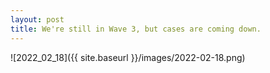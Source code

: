 ```yaml
---
layout: post
title: We're still in Wave 3, but cases are coming down.
---
```



![2022_02_18]({{ site.baseurl }}/images/2022-02-18.png)
